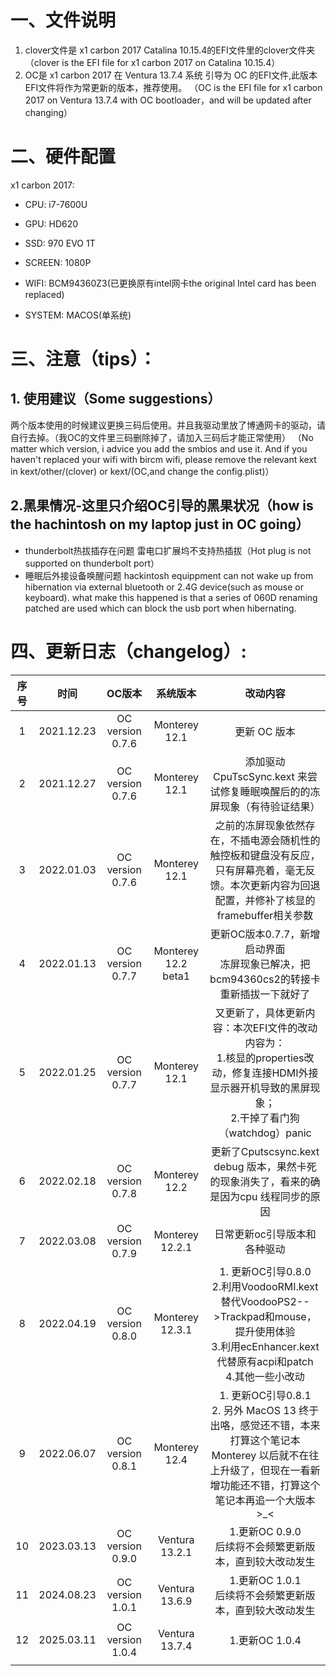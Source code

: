 # 一、文件说明
1. clover文件是 x1 carbon 2017 Catalina 10.15.4的EFI文件里的clover文件夹
   （clover is the EFI file for x1 carbon 2017 on Catalina 10.15.4）
2. OC是 x1 carbon 2017 在 Ventura 13.7.4 系统 引导为 OC 的EFI文件,此版本EFI文件将作为常更新的版本，推荐使用。
   （OC is the EFI file for x1 carbon 2017 on Ventura 13.7.4 with OC bootloader，and will be updated after changing）

# 二、硬件配置
x1 carbon 2017:
- CPU: i7-7600U
- GPU: HD620
- SSD: 970 EVO 1T

- SCREEN: 1080P
- WIFI: BCM94360Z3(已更换原有intel网卡the original Intel card has been replaced)
- SYSTEM: MACOS(单系统)

# 三、注意（tips）：
## 1. 使用建议（Some suggestions）

两个版本使用的时候建议更换三码后使用。并且我驱动里放了博通网卡的驱动，请自行去掉。（我OC的文件里三码删除掉了，请加入三码后才能正常使用）
（No matter which version, i advice you add the smbios and use it. And if you haven't replaced your wifi with bircm wifi, please remove the relevant kext in kext/other/(clover) or kext/(OC,and change the config.plist)）

## 2.黑果情况-这里只介绍OC引导的黑果状况（how is the hachintosh on my laptop just in OC going）

- thunderbolt热拔插存在问题
  雷电口扩展坞不支持热插拔（Hot plug is not supported on thunderbolt port）
- 睡眠后外接设备唤醒问题
  hackintosh equippment can not wake up from hibernation via external bluetooth or 2.4G device(such as mouse or keyboard). what make this happened is that a series of 060D renaming patched are used which can block the usb port when hibernating.

# 四、更新日志（changelog）:

| 序号 |    时间    |      OC版本      |      系统版本       |                           改动内容                           |
| :--: | :--------: | :--------------: | :-----------------: | :----------------------------------------------------------: |
|  1   | 2021.12.23 | OC version 0.7.6 |    Monterey 12.1    |                         更新 OC 版本                         |
|  2   | 2021.12.27 | OC version 0.7.6 |    Monterey 12.1    | 添加驱动 CpuTscSync.kext 来尝试修复睡眠唤醒后的的冻屏现象（有待验证结果） |
|  3   | 2022.01.03 | OC version 0.7.6 |    Monterey 12.1    | 之前的冻屏现象依然存在，不插电源会随机性的触控板和键盘没有反应，只有屏幕亮着，毫无反馈。本次更新内容为回退配置，并修补了核显的framebuffer相关参数 |
|  4   | 2022.01.13 | OC version 0.7.7 | Monterey 12.2 beta1 | 更新OC版本0.7.7，新增启动界面<br />冻屏现象已解决，把bcm94360cs2的转接卡重新插拔一下就好了 |
|  5   | 2022.01.25 | OC version 0.7.7 |    Monterey 12.1    | 又更新了，具体更新内容：本次EFI文件的改动内容为：<br />1.核显的properties改动，修复连接HDMI外接显示器开机导致的黑屏现象；<br />2.干掉了看门狗（watchdog）panic |
|  6   | 2022.02.18 | OC version 0.7.8 |    Monterey 12.2    | 更新了Cputscsync.kext debug 版本，果然卡死的现象消失了，看来的确是因为cpu 线程同步的原因 |
|  7   | 2022.03.08 | OC version 0.7.9 |   Monterey 12.2.1   |                 日常更新oc引导版本和各种驱动                 |
|  8   | 2022.04.19 | OC version 0.8.0 |  Monterey  12.3.1   | 1. 更新OC引导0.8.0<br>2.利用VoodooRMI.kext替代VoodooPS2-->Trackpad和mouse，提升使用体验<br>3.利用ecEnhancer.kext代替原有acpi和patch<br />4.其他一些小改动 |
|  9   | 2022.06.07 | OC version 0.8.1 |    Monterey 12.4    | 1. 更新OC引导0.8.1<br />2. 另外 MacOS 13 终于出咯，感觉还不错，本来打算这个笔记本Monterey 以后就不在往上升级了，但现在一看新增功能还不错，打算这个笔记本再追一个大版本>_< |
|  10  | 2023.03.13 | OC version 0.9.0 |   Ventura 13.2.1    | 1.更新OC 0.9.0<br/>后续将不会频繁更新版本，直到较大改动发生  |
|  11  | 2024.08.23 | OC version 1.0.1 |   Ventura 13.6.9    | 1.更新OC 1.0.1<br/>后续将不会频繁更新版本，直到较大改动发生  |
|  12  | 2025.03.11 | OC version 1.0.4 |   Ventura 13.7.4    |                        1.更新OC 1.0.4                        |
|      |            |                  |                     |                                                              |
